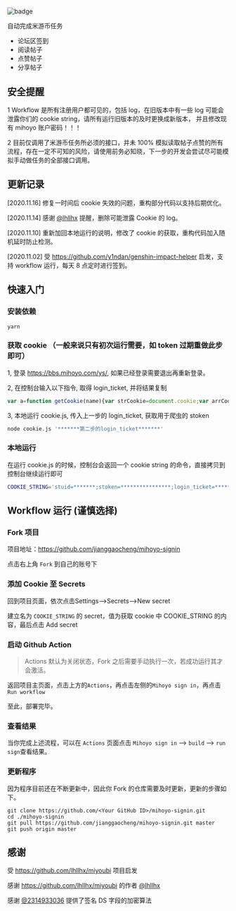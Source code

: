 #

![badge](https://github.com/jianggaocheng/mihoyo-signin/workflows/Mihoyo%20SignIn/badge.svg)

自动完成米游币任务
- 论坛区签到
- 阅读帖子
- 点赞帖子
- 分享帖子

## 安全提醒  
1 Workflow 是所有注册用户都可见的，包括 log，在旧版本中有一些 log 可能会泄露你们的 cookie string，请所有运行旧版本的及时更换成新版本，
并且修改现有 mihoyo 账户密码！！！

2 目前仅调用了米游币任务所必须的接口，并未 100% 模拟读取帖子点赞的所有流程，存在一定不可知的风险，请使用前务必知晓，下一步的开发会尝试尽可能模拟手动做任务的全部接口调用。

## 更新记录 
[2020.11.16] 修复一时间后 cookie 失效的问题，重构部分代码以支持后期优化。

[2020.11.14] 感谢 [@lhllhx](https://github.com/lhllhx) 提醒，删除可能泄露 Cookie 的 log。

[2020.11.10] 重新加回本地运行的说明，修改了 cookie 的获取，重构代码加入随机延时防止检测。

[2020.11.02] 受 https://github.com/y1ndan/genshin-impact-helper 启发，支持 workflow 运行，每天 8 点定时进行签到。

## 快速入门

### 安装依赖
```
yarn
```

### 获取 cookie （一般来说只有初次运行需要，如 token 过期重做此步即可）
1, 登录 https://bbs.mihoyo.com/ys/, 如果已经登录需要退出再重新登录。

2, 在控制台输入以下指令, 取得 login_ticket, 并将结果复制
```javascript
var a=function getCookie(name){var strCookie=document.cookie;var arrCookie=strCookie.split("; ");for(var i=0;i<arrCookie.length;i++){var arr=arrCookie[i].split("=");if(arr[0]==name)return arr[1]}return""};console.log(a("login_ticket"));
```

3, 本地运行 cookie.js, 传入上一步的 login_ticket, 获取用于爬虫的 stoken
```bash
node cookie.js '*******第二步的login_ticket*******'
```

### 本地运行
在运行 cookie.js 的时候，控制台会返回一个 cookie string 的命令，直接拷贝到控制台继续运行即可
```bash
COOKIE_STRING='stuid=*******;stoken=****************;login_ticket=********************;' node index.js
```

## Workflow 运行 (谨慎选择)
### Fork 项目  

项目地址：https://github.com/jianggaocheng/mihoyo-signin  

点击右上角 `Fork` 到自己的账号下

### 添加 Cookie 至 Secrets
回到项目页面，依次点击Settings-->Secrets-->New secret

建立名为 `COOKIE_STRING` 的 secret，值为获取 cookie 中 COOKIE_STRING 的内容，最后点击 Add secret

### 启动 Github Action

> Actions 默认为关闭状态，Fork 之后需要手动执行一次，若成功运行其才会激活。

返回项目主页面，点击上方的`Actions`，再点击左侧的`Mihoyo sign in`，再点击`Run workflow`

至此，部署完毕。

### 查看结果

当你完成上述流程，可以在 `Actions` 页面点击 `Mihoyo sign in` --> `build` --> `run sign`查看结果。

### 更新程序

因为程序目前还在不断更新中，因此你 Fork 的仓库需要及时更新，更新的步骤如下。

```
git clone https://github.com/<Your GitHub ID>/mihoyo-signin.git
cd ./mihoyo-signin
git pull https://github.com/jianggaocheng/mihoyo-signin.git master
git push origin master
```

## 感谢
受 https://github.com/lhllhx/miyoubi 项目启发  

感谢 https://github.com/lhllhx/miyoubi 的作者 [@lhllhx](https://github.com/lhllhx)  

感谢 [@2314933036](https://github.com/2314933036) 提供了签名 DS 字段的加密算法  
